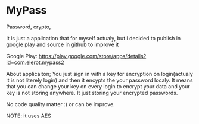 # MyPass
Password, crypto,


It is just a application that for myself actualy, but i decided to publish in google play and source in github to improve it

Google Play: https://play.google.com/store/apps/details?id=com.elerot.mypass2

About applicaiton;
  You just sign in with a key for encryption on login(actualy it is not literely login) and then it encypts the your password localy.
  It means that you can change your key on every login to encrypt your data and your key is not storing anywhere.
  It just storing your encrypted passwords.
  
  No code quality matter :) or can be improve.
  
 NOTE: it uses AES
